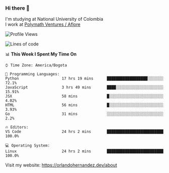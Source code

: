 ### Hi there 👋


<!--**AR4Z/AR4Z** is a ✨ _special_ ✨ repository because its `README.md` (this file) appears on your GitHub profile.

Here are some ideas to get you started:-->
I'm studying at National University of Colombia
<br>
I work at <a href="https://www.aflore.co/">Polymath Ventures / Aflore</a>
<br>

<!--START_SECTION:waka-->
![Profile Views](http://img.shields.io/badge/Profile%20Views-0-blue)

![Lines of code](https://img.shields.io/badge/From%20Hello%20World%20I%27ve%20Written-3.3%20million%20lines%20of%20code-blue)

📊 **This Week I Spent My Time On** 

```text
⌚︎ Time Zone: America/Bogota

💬 Programming Languages: 
Python                   17 hrs 19 mins      ██████████████████░░░░░░░   72.1% 
JavaScript               3 hrs 49 mins       ████░░░░░░░░░░░░░░░░░░░░░   15.91% 
JSX                      58 mins             █░░░░░░░░░░░░░░░░░░░░░░░░   4.02% 
HTML                     56 mins             █░░░░░░░░░░░░░░░░░░░░░░░░   3.93% 
Go                       31 mins             ░░░░░░░░░░░░░░░░░░░░░░░░░   2.2%

🔥 Editors: 
VS Code                  24 hrs 2 mins       █████████████████████████   100.0%

💻 Operating System: 
Linux                    24 hrs 2 mins       █████████████████████████   100.0%

```


<!--END_SECTION:waka-->


Visit my website: https://orlandohernandez.dev/about


